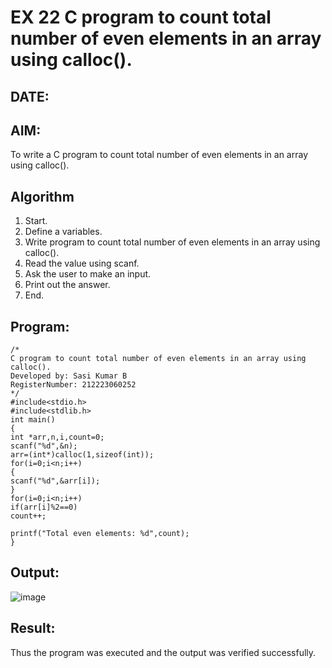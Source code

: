 # EX 22 C program to count total number of even elements in an array using calloc().
## DATE:
## AIM:
To write a C program to count total number of even elements in an array using calloc().

## Algorithm
1. Start. 
2. Define a variables. 
3. Write program to count total number of even elements in an array using calloc(). 
4. Read the value using scanf. 
5. Ask the user to make an input. 
6. Print out the answer. 
7. End. 

## Program:
```
/*
C program to count total number of even elements in an array using calloc().
Developed by: Sasi Kumar B
RegisterNumber: 212223060252
*/
#include<stdio.h> 
#include<stdlib.h> 
int main() 
{ 
int *arr,n,i,count=0; 
scanf("%d",&n); 
arr=(int*)calloc(1,sizeof(int)); 
for(i=0;i<n;i++) 
{ 
scanf("%d",&arr[i]); 
} 
for(i=0;i<n;i++) 
if(arr[i]%2==0) 
count++; 
 
printf("Total even elements: %d",count); 
} 
```

## Output:
![image](https://github.com/user-attachments/assets/7c9faf54-684d-440c-ad2f-a45f6af3df57)


## Result:
Thus the program was executed and the output was verified successfully.
